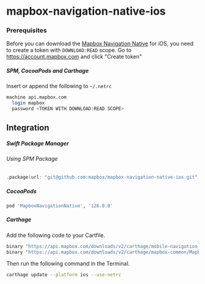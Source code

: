 # mapbox-navigation-native-ios

### Prerequisites

Before you can download the [Mapbox Navigation Native](https://github.com/mapbox/mapbox-navigation-native) for iOS, you need to create a token with `DOWNLOAD:READ` scope.
Go to https://account.mapbox.com and click "Create token"

##### SPM, CocoaPods and Carthage
Insert or append the following to `~/.netrc`

```bash
machine api.mapbox.com
  login mapbox
  password <TOKEN WITH DOWNLOAD:READ SCOPE>
```

## Integration

##### Swift Package Manager

###### Using SPM Package

```swift
.package(url: "git@github.com:mapbox/mapbox-navigation-native-ios.git", from: "126.0.0"),
```

##### CocoaPods

```ruby
pod 'MapboxNavigationNative', '126.0.0'
```

##### Carthage

Add the following code to your Cartfile.

```bash
binary "https://api.mapbox.com/downloads/v2/carthage/mobile-navigation-native/MapboxNavigationNative.json" == 126.0.0
binary "https://api.mapbox.com/downloads/v2/carthage/mapbox-common/MapboxCommon-ios.json" == 23.3.0
```

Then run the following command in the Terminal.
```bash
carthage update --platform ios --use-netrc
```
